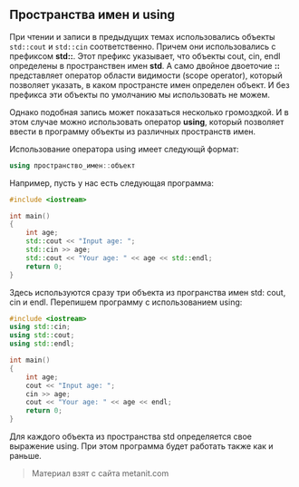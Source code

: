 ## Пространства имен и using

При чтении и записи в предыдущих темах использовались объекты `std::cout` и `std::cin` соответственно. Причем они использовались с префиксом **std::**. Этот префикс указывает, что объекты cout, cin, endl определены в пространствен имен **std**. А само двойное двоеточие **::** представляет оператор области видимости (scope operator), который позволяет указать, в каком пространсте имен определен объект. И без префикса эти объекты по умолчанию мы использовать не можем.

Однако подобная запись может показаться несколько громоздкой. И в этом случае можно использовать оператор **using**, который позволяет ввести в программу объекты из различных пространств имен.

Использование оператора using имеет следующй формат:

```cpp
using пространство_имен::объект
```

Например, пусть у нас есть следующая программа:

```cpp
#include <iostream>

int main()
{    
    int age;
    std::cout << "Input age: ";
    std::cin >> age;
    std::cout << "Your age: " << age << std::endl;
    return 0;
}
```

Здесь используются сразу три объекта из програнства имен std: cout, cin и endl. Перепишем программу с использованием using:

```cpp
#include <iostream>
using std::cin;
using std::cout;
using std::endl;

int main()
{    
    int age;
    cout << "Input age: ";
    cin >> age;
    cout << "Your age: " << age << endl;
    return 0;
}
```

Для каждого объекта из пространства std определяется свое выражение using. При этом программа будет работать также как и раньше.


> Материал взят с сайта metanit.com